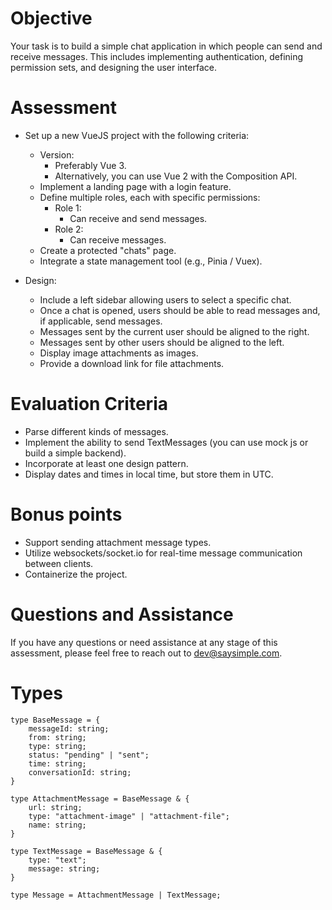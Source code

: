 # Objective
Your task is to build a simple chat application in which people can send and receive messages. This includes implementing authentication, defining permission sets, and designing the user interface.

# Assessment
- Set up a new VueJS project with the following criteria:
  - Version:
    - Preferably Vue 3.
    - Alternatively, you can use Vue 2 with the Composition API.
  - Implement a landing page with a login feature.
  - Define multiple roles, each with specific permissions:
    - Role 1:
      - Can receive and send messages.
    - Role 2:
      - Can receive messages.
  - Create a protected "chats" page.
  - Integrate a state management tool (e.g., Pinia / Vuex).

- Design:
  - Include a left sidebar allowing users to select a specific chat.
  - Once a chat is opened, users should be able to read messages and, if applicable, send messages.
  - Messages sent by the current user should be aligned to the right.
  - Messages sent by other users should be aligned to the left.
  - Display image attachments as images.
  - Provide a download link for file attachments.

# Evaluation Criteria
- Parse different kinds of messages.
- Implement the ability to send TextMessages (you can use mock js or build a simple backend).
- Incorporate at least one design pattern.
- Display dates and times in local time, but store them in UTC.

# Bonus points
- Support sending attachment message types.
- Utilize websockets/socket.io for real-time message communication between clients.
- Containerize the project.

# Questions and Assistance
If you have any questions or need assistance at any stage of this assessment, please feel free to reach out to dev@saysimple.com.

# Types
```
type BaseMessage = {
    messageId: string;
    from: string;
    type: string;
    status: "pending" | "sent";
    time: string;
    conversationId: string;
}

type AttachmentMessage = BaseMessage & {
    url: string;
    type: "attachment-image" | "attachment-file";
    name: string;
}

type TextMessage = BaseMessage & {
    type: "text";
    message: string;
}

type Message = AttachmentMessage | TextMessage;
```